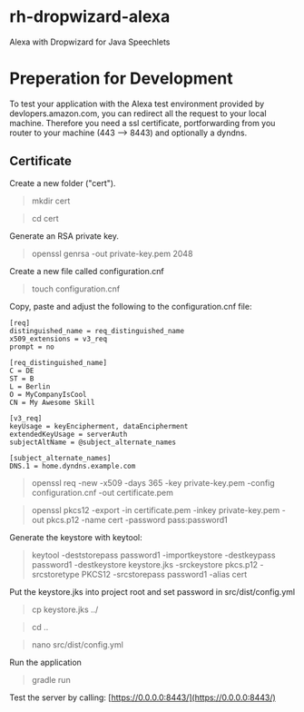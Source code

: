 # rh-dropwizard-alexa
Alexa with Dropwizard for Java Speechlets

Preperation for Development
===========================

To test your application with the Alexa test environment provided by devlopers.amazon.com, you can redirect all the request to your local machine. Therefore you 
need a ssl certificate, portforwarding from you router to your machine (443 --> 8443) and optionally a dyndns.


Certificate
-----------

Create a new folder ("cert").
> mkdir cert

> cd cert

Generate an RSA private key.
> openssl genrsa -out private-key.pem 2048

Create a new file called configuration.cnf
> touch configuration.cnf

Copy, paste and adjust the following to the configuration.cnf file:
```
[req]
distinguished_name = req_distinguished_name
x509_extensions = v3_req
prompt = no

[req_distinguished_name]
C = DE
ST = B
L = Berlin
O = MyCompanyIsCool
CN = My Awesome Skill

[v3_req]
keyUsage = keyEncipherment, dataEncipherment
extendedKeyUsage = serverAuth
subjectAltName = @subject_alternate_names

[subject_alternate_names]
DNS.1 = home.dyndns.example.com
```

> openssl req -new -x509 -days 365 
             -key private-key.pem 
             -config configuration.cnf 
             -out certificate.pem

> openssl pkcs12 -export -in certificate.pem -inkey private-key.pem -out pkcs.p12 -name cert -password pass:password1

Generate the keystore with keytool:

> keytool -deststorepass password1 -importkeystore -destkeypass password1 
  -destkeystore keystore.jks -srckeystore pkcs.p12 -srcstoretype 
  PKCS12 -srcstorepass password1 -alias cert


Put the keystore.jks into project root and set password in src/dist/config.yml
> cp keystore.jks ../

> cd ..

> nano src/dist/config.yml

Run the application
> gradle run

Test the server by calling: [https://0.0.0.0:8443/](https://0.0.0.0:8443/)
